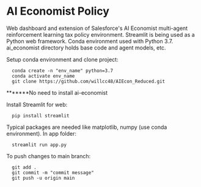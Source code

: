 # AI Economist Policy
Web dashboard and extension of Salesforce's AI Economist multi-agent reinforcement learning tax policy environment. Streamlit is being used as a Python web framework. Conda environment used with Python 3.7. ai_economist directory holds base code and agent models, etc.

Setup conda environment and clone project:

      conda create -n "env_name" python=3.7
      conda activate env_name
      git clone https://github.com/willcc48/AIEcon_Reduced.git

*******No need to install ai-economist

Install Streamlit for web:

      pip install streamlit

Typical packages are needed like matplotlib, numpy (use conda environment). In app folder:

      streamlit run app.py

To push changes to main branch:

      git add .
      git commit -m "commit message"
      git push -u origin main
